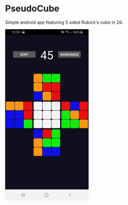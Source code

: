 ﻿# PseudoCube
Simple android app featuring 5 sided Rubick's cube in 2d.

![alt text](https://raw.githubusercontent.com/piskorzm/PseudoCube/master/screenshot.png)

